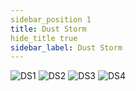 ```yaml
---
sidebar_position 1
title: Dust Storm
hide_title true
sidebar_label: Dust Storm
---
```

![DS1](https://github.com/user-attachments/assets/5d0db738-0ce3-4467-a30d-502d408ed0b3)
![DS2](https://github.com/user-attachments/assets/d4c36381-e0fe-4399-acd3-361eb0d6a44c)
![DS3](https://github.com/user-attachments/assets/0de83a0d-74ab-4760-a0df-28d24c60f192)
![DS4](https://github.com/user-attachments/assets/15d247df-4269-44bc-a609-809e8dd494d7)
